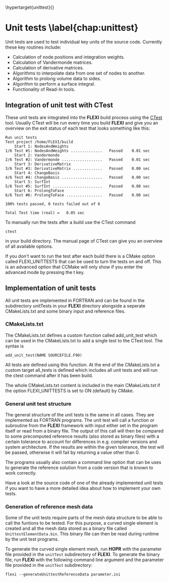 \hypertarget{unittest}{}

# Unit tests \label{chap:unittest}

Unit tests are used to test individual key units of the source code. Currently these key routines include:

* Calculation of node positions and integration weights.
* Calculation of Vandermonde matrices.
* Calculation of derivative matrices.
* Algorithms to interpolate data from one set of nodes to another.
* Algorithm to prolong volume data to sides.
* Algorithm to perform a surface integral.
* Functionality of Read-In tools.

## Integration of unit test with CTest

These unit tests are integrated into the **FLEXI** build process using the [CTest](https://cmake.org/Wiki/CMake/Testing_With_CTest) tool. Usually CTest will be run every time you
build **FLEXI** and give you an overview on the exit status of each test that looks something like this:

~~~~
Run unit tests
Test project /home/FLEXI/build
    Start 1: NodesAndWeights
1/6 Test #1: NodesAndWeights ..............   Passed    0.01 sec
    Start 2: Vandermonde
2/6 Test #2: Vandermonde ..................   Passed    0.01 sec
    Start 3: DerivativeMatrix
3/6 Test #3: DerivativeMatrix .............   Passed    0.00 sec
    Start 4: ChangeBasis
4/6 Test #4: ChangeBasis ..................   Passed    0.00 sec
    Start 5: SurfInt
5/6 Test #5: SurfInt ......................   Passed    0.00 sec
    Start 6: ProlongToFace
6/6 Test #6: ProlongToFace ................   Passed    0.00 sec

100% tests passed, 0 tests failed out of 6

Total Test time (real) =   0.05 sec
~~~~

To manually run the tests after a build use the CTest command

~~~~
ctest
~~~~

in your build directory. The manual page of CTest can give you an overview of all available options.

If you don't want to run the test after each build there is a CMake option called FLEXI_UNITTESTS that can be used to turn the tests on and off.
This is an advanced option that CCMake will only show if you enter the advanced mode by pressing the t key.

## Implementation of unit tests

All unit tests are implemented in FORTRAN and can be found in the subdirectory unitTests in your **FLEXI** directory alongside a seperate CMakeLists.txt and some binary input and reference files.

### CMakeLists.txt

The CMakeLists.txt defines a custom function called add_unit_test which can be used in the CMakeLists.txt to add a single test to the CTest tool. The syntax is

~~~~
add_unit_test(NAME SOURCEFILE.F90)
~~~~

All tests are defined using this function. At the end of the CMakeLists.txt a custom target all_tests is defined which includes all unit tests and will run the ctest command after it has been build.

The whole CMakeLists.txt content is included in the main CMakeLists.txt if the option FLEXI_UNITTESTS is set to ON (default) by CMake.

### General unit test structure

The general structure of the unit tests is the same in all cases. They are implemented as FORTRAN programs. The unit test will call a function or subroutine from the **FLEXI** framework with input either set in the program itself or read from a binary file.
The output of this call will then be compared to some precomputed reference results (also stored as binary files) with a certain tolerance to account for differences in e.g. compiler versions and system architecture. If the results are within the given tolerance,
the test will be passed, otherwise it will fail by returning a value other than 0.

The programs usually also contain a command line option that can be uses to generate the reference solution from a code version that is known to work correctly.

Have a look at the source code of one of the already implemented unit tests if you want to have a more detailed idea about how to implement your own tests.

### Generation of reference mesh data

Some of the unit tests require parts of the mesh data structure to be able to call the funtions to be tested. For this purpose, a curved single element is created and all the mesh data stored as a binary file called ``UnittestElementData.bin``. This binary file can then be read during runtime
by the unit test programs.

To generate the curved single element mesh, run **HOPR** with the parameter file provided in the ``unitTest`` subdirectory of **FLEXI**. To generate the binary file, run **FLEXI** with the following command line argument and the parameter file
provided in the ``unitTest`` subdirectory:


~~~~
flexi --generateUnittestReferenceData parameter.ini
~~~~
